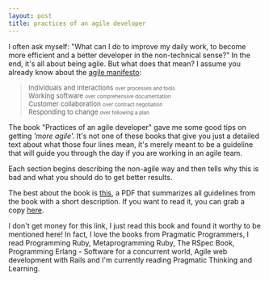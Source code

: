 ```yaml
---
layout: post
title: practices of an agile developer
---
```

<p>I often ask myself: "What can I do to improve my daily work, to become more efficient and a better developer in the non-technical sense?" In the end, it's all about being agile. But what does that mean? I assume you already know about the <a href="http://agilemanifesto.org/" target="_blank">agile manifesto</a>:</p>
<blockquote><p><span style="font-size: small;">Individuals and interactions </span><span style="font-size: x-small;">over processes and tools<br />
</span><span style="font-size: small;">Working software </span><span style="font-size: x-small;">over comprehensive documentation<br />
</span><span style="font-size: small;">Customer collaboration </span><span style="font-size: x-small;">over contract negotiation<br />
</span><span style="font-size: small;">Responding to change </span><span style="font-size: x-small;">over following a plan</span></p></blockquote>
<p>The book "Practices of an agile developer" gave me some good tips on getting <em>'more agile'.</em> It's not one of these books that give you just a detailed text about what those four lines mean, it's merely meant to be a guideline that will guide you through the day if you are working in an agile team.</p>
<p>Each section begins describing the non-agile way and then tells why this is bad and what you should do to get better results.</p>
<p>The best about the book is <a href="http://media.pragprog.com/titles/pad/PAD-pulloutcard.pdf" target="_blank">this</a>, a PDF that summarizes all guidelines from the book with a short description. If you want to read it, you can grab a copy <a href="http://pragprog.com/book/pad/practices-of-an-agile-developer" target="_blank">here</a>.</p>
<p>I don't get money for this link, I just read this book and found it worthy to be mentioned here! In fact, I love the books from Pragmatic Programmers, I read Programming Ruby, Metaprogramming Ruby, The RSpec Book, Programming Erlang - Software for a concurrent world, Agile web development with Rails and I'm currently reading Pragmatic Thinking and Learning.</p>
